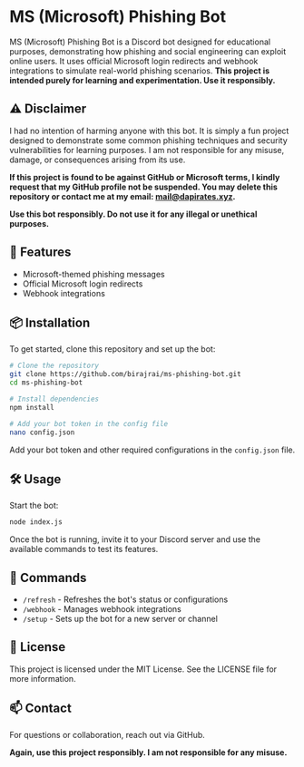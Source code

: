# MS (Microsoft) Phishing Bot

MS (Microsoft) Phishing Bot is a Discord bot designed for educational purposes, demonstrating how phishing and social engineering can exploit online users. It uses official Microsoft login redirects and webhook integrations to simulate real-world phishing scenarios. **This project is intended purely for learning and experimentation. Use it responsibly.**

## ⚠️ Disclaimer

I had no intention of harming anyone with this bot. It is simply a fun project designed to demonstrate some common phishing techniques and security vulnerabilities for learning purposes. I am not responsible for any misuse, damage, or consequences arising from its use.

**If this project is found to be against GitHub or Microsoft terms, I kindly request that my GitHub profile not be suspended. You may delete this repository or contact me at my email: [mail@dapirates.xyz](mailto:mail@dapirates.xyz).**

**Use this bot responsibly. Do not use it for any illegal or unethical purposes.**

## 🚀 Features

* Microsoft-themed phishing messages
* Official Microsoft login redirects
* Webhook integrations

## 📦 Installation

To get started, clone this repository and set up the bot:

```bash
# Clone the repository
git clone https://github.com/birajrai/ms-phishing-bot.git
cd ms-phishing-bot

# Install dependencies
npm install

# Add your bot token in the config file
nano config.json
```

Add your bot token and other required configurations in the `config.json` file.

## 🛠️ Usage

Start the bot:

```bash
node index.js
```

Once the bot is running, invite it to your Discord server and use the available commands to test its features.

## 🤖 Commands

* `/refresh` - Refreshes the bot's status or configurations
* `/webhook` - Manages webhook integrations
* `/setup` - Sets up the bot for a new server or channel

## 📜 License

This project is licensed under the MIT License. See the LICENSE file for more information.

## 📫 Contact

For questions or collaboration, reach out via GitHub.

**Again, use this project responsibly. I am not responsible for any misuse.**
